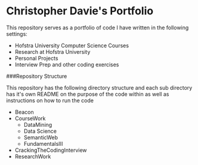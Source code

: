 # Christopher Davie's Portfolio
This repository serves as a portfolio of code I have written in the following settings:

* Hofstra University Computer Science Courses
* Research at Hofstra University
* Personal Projects
* Interview Prep and other coding exercises

###Repository Structure

This repository has the following directory structure and each sub directory has it's own README on the purpose of the code within as well as instructions on how to run the code

* Beacon
* CourseWork
   * DataMining
   * Data Science
   * SemanticWeb
   * FundamentalsIII
* CrackingTheCodingInterview
* ResearchWork
